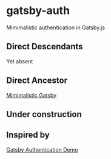 # gatsby-auth
Mimimalistic authentication in Gatsby.js

## Direct Descendants
Yet absent

## Direct Ancestor
[Mimimalistic Gatsby](https://github.com/softspider/gatsby)

## Under construction


## Inspired by
[Gatsby Authentication Demo](https://github.com/gatsbyjs/gatsby/tree/master/examples/simple-auth)



